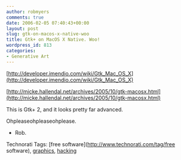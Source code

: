 ```yaml
---
author: robmyers
comments: true
date: 2006-02-05 07:40:43+00:00
layout: post
slug: gtk-on-macos-x-native-woo
title: Gtk+ on MacOS X Native. Woo!
wordpress_id: 813
categories:
- Generative Art
---
```


  
[http://developer.imendio.com/wiki/Gtk_Mac_OS_X](http://developer.imendio.com/wiki/Gtk_Mac_OS_X)  
  
[http://micke.hallendal.net/archives/2005/10/gtk-macosx.html](http://micke.hallendal.net/archives/2005/10/gtk-macosx.html)  


  
This is Gtk+ 2, and it looks pretty far advanced.  


  
Ohpleaseohpleaseohplease.  


  
-  Rob.  


  


Technorati Tags: [free software](http://www.technorati.com/tag/free software), [graphics](http://www.technorati.com/tag/graphics), [hacking](http://www.technorati.com/tag/hacking)

  


